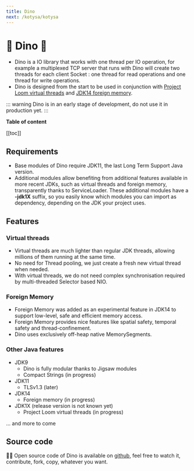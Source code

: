 ```yaml
---
title: Dino
next: /kotysa/kotysa
---
```


# &#x1f996; Dino &#x1f995;

* Dino is a IO library that works with one thread per IO operation, for example a multiplexed TCP server that runs with
Dino will create two threads for each client Socket : one thread for read operations and one thread for write operations.
* Dino is designed from the start to be used in conjunction with
[Project Loom virtual threads](https://wiki.openjdk.java.net/display/loom/Main) and
[JDK14 foreign memory](https://cr.openjdk.java.net/~mcimadamore/panama/memaccess_javadoc/jdk/incubator/foreign/package-summary.html).

::: warning
Dino is in an early stage of development, do not use it in production yet.
:::

**Table of content**

[[toc]]

## Requirements

* Base modules of Dino require JDK11, the last Long Term Support Java version.
* Additional modules allow benefiting from additional features available in more recent JDKs, such as virtual threads
and foreign memory, transparently thanks to ServiceLoader.
These additional modules have a **-jdk1X** suffix, so you easily know which modules you can import as dependency,
depending on the JDK your project uses.

## Features

### Virtual threads

* Virtual threads are much lighter than regular JDK threads, allowing millions of them running at the same time.
* No need for Thread pooling, we just create a fresh new virtual thread when needed.
* With virtual threads, we do not need complex synchronisation required by multi-threaded Selector based NIO.

### Foreign Memory

* Foreign Memory was added as an experimental feature in JDK14 to support low-level, safe and efficient memory access.
* Foreign Memory provides nice features like spatial safety, temporal safety and thread-confinement.
* Dino uses exclusively off-heap native MemorySegments.

### Other Java features

* JDK9
  * Dino is fully modular thanks to Jigsaw modules
  * Compact Strings (in progress)
* JDK11
  * TLSv1.3 (later)
* JDK14
  * Foreign memory (in progress)
* JDK1X (release version is not known yet)
  * Project Loom virtual threads (in progress)

... and more to come

## Source code

&#x1F468;&#x200D;&#x1F4BB; Open source code of Dino is available on [github](https://github.com/ufoss-org/dino), feel free to watch it, contribute, fork, copy, whatever you want.
